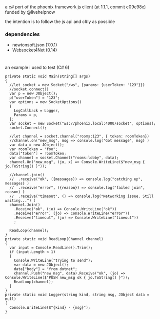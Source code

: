 #
a c# port of the phoenix framework js client (at 1.1.1, commit c09e98e) funded by @livehelpnow

the intention is to follow the js api and c#ly as possible

### dependencies

- newtonsoft.json (7.0.1)
- Websocket4Net (0.14)

#
an example i used to test (C# 6)

    private static void Main(string[] args)
    {
      //let socket = new Socket("/ws", {params: {userToken: "123"}})
      //socket.connect()
      var p = new JObject();
      p["userToken"] = "123";
      var options = new SocketOptions()
      {
        LogCallback = Logger,
        Params = p,
      };
      var socket = new Socket("ws://phoenix.local:4000/socket", options);
      socket.Connect();

      //let channel = socket.channel("rooms:123", { token: roomToken})
      //channel.on("new_msg", msg => console.log("Got message", msg) )
      var data = new JObject();
      var roomToken = "foo";
      data["token"] = roomToken;
      var channel = socket.Channel("rooms:lobby", data);
      channel.On("new_msg", (jo, x) => Console.WriteLine($"new_msg { jo.ToString() }"));

      //channel.join()
      //  .receive("ok", ({messages}) => console.log("catching up", messages) )
      //  .receive("error", ({reason}) => console.log("failed join", reason) )
      //  .receive("timeout", () => console.log("Networking issue. Still waiting...") )
      channel.Join()
        .Receive("ok", (jo) => Console.WriteLine("ok"))
        .Receive("error", (jo) => Console.WriteLine("error"))
        .Receive("timeout", (jo) => Console.WriteLine("timeout"))
        ;

      ReadLoop(channel);
    }
    private static void ReadLoop(Channel channel)
    {
      var input = Console.ReadLine().Trim();
      if (input.Length < 1)
      {
        Console.WriteLine("trying to send");
        var data = new JObject();
        data["body"] = "from dotnet";
        channel.Push("new_msg", data).Receive("ok", (jo) => Console.WriteLine($"PUSH new_msg ok { jo.ToString() }"));
        ReadLoop(channel);
      }
    }
    private static void Logger(string kind, string msg, JObject data = null)
    {
      Console.WriteLine($"{kind} - {msg}");
    }